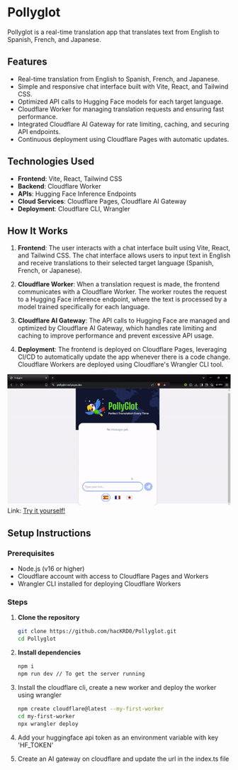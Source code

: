 # Pollyglot

Pollyglot is a real-time translation app that translates text from English to Spanish, French, and Japanese. 

## Features

- Real-time translation from English to Spanish, French, and Japanese.
- Simple and responsive chat interface built with Vite, React, and Tailwind CSS.
- Optimized API calls to Hugging Face models for each target language.
- Cloudflare Worker for managing translation requests and ensuring fast performance.
- Integrated Cloudflare AI Gateway for rate limiting, caching, and securing API endpoints.
- Continuous deployment using Cloudflare Pages with automatic updates.

## Technologies Used

- **Frontend**: Vite, React, Tailwind CSS
- **Backend**: Cloudflare Worker
- **APIs**: Hugging Face Inference Endpoints
- **Cloud Services**: Cloudflare Pages, Cloudflare AI Gateway
- **Deployment**: Cloudflare CLI, Wrangler

## How It Works

1. **Frontend**: The user interacts with a chat interface built using Vite, React, and Tailwind CSS. The chat interface allows users to input text in English and receive translations to their selected target language (Spanish, French, or Japanese).

2. **Cloudflare Worker**: When a translation request is made, the frontend communicates with a Cloudflare Worker. The worker routes the request to a Hugging Face inference endpoint, where the text is processed by a model trained specifically for each language.

3. **Cloudflare AI Gateway**: The API calls to Hugging Face are managed and optimized by Cloudflare AI Gateway, which handles rate limiting and caching to improve performance and prevent excessive API usage.

4. **Deployment**: The frontend is deployed on Cloudflare Pages, leveraging CI/CD to automatically update the app whenever there is a code change. Cloudflare Workers are deployed using Cloudflare's Wrangler CLI tool.

![Pollyglot Demo](/demo.gif)
Link: [Try it yourself!](https://pollyglot-esf.pages.dev/)

## Setup Instructions

### Prerequisites

- Node.js (v16 or higher)
- Cloudflare account with access to Cloudflare Pages and Workers
- Wrangler CLI installed for deploying Cloudflare Workers

### Steps

1. **Clone the repository**

    ```bash
    git clone https://github.com/hacKRD0/Pollyglot.git
    cd Pollyglot
    ```
2. **Install dependencies**
    ```bash
    npm i
    npm run dev // To get the server running
    ```
3. Install the cloudflare cli, create a new worker and deploy the worker using wrangler
    ```bash
    npm create cloudflare@latest --my-first-worker
    cd my-first-worker
    npx wrangler deploy
    ```
4. Add your huggingface api token as an environment variable with key 'HF_TOKEN'
5. Create an AI gateway on cloudflare and update the url in the index.ts file

